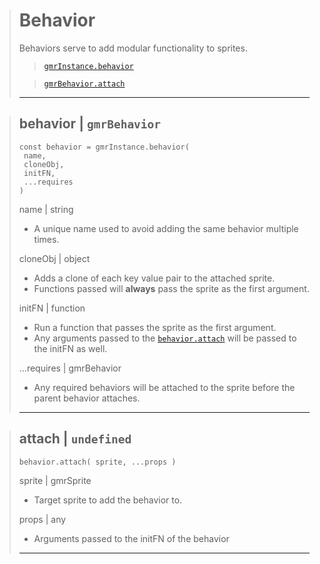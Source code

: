 > # Behavior
> Behaviors serve to add modular functionality to sprites.
>
> > [`gmrInstance.behavior`](#behavior--gmrbehavior)
>
> > [`gmrBehavior.attach`](#attach--undefined)
> ---

> ## behavior | `gmrBehavior`
> ```
> const behavior = gmrInstance.behavior(
>  name, 
>  cloneObj, 
>  initFN, 
>  ...requires 
> )
> ```
> name | string
> * A unique name used to avoid adding the same behavior multiple times.
>
> cloneObj | object
> * Adds a clone of each key value pair to the attached sprite.
> * Functions passed will **always** pass the sprite as the first argument.
>
> initFN | function
> * Run a function that passes the sprite as the first argument.
> * Any arguments passed to the [`behavior.attach`](#gmrbehaviorattach--undefined) will be passed to the initFN as well.
>
> ...requires | gmrBehavior
> * Any required behaviors will be attached to the sprite before the parent behavior attaches.
> ---

> ## attach | `undefined`
> ```
> behavior.attach( sprite, ...props )
> ```
> sprite | gmrSprite
> * Target sprite to add the behavior to.
>
> props | any
> * Arguments passed to the initFN of the behavior
> ---